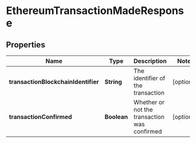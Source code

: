 

# EthereumTransactionMadeResponse


## Properties

Name | Type | Description | Notes
------------ | ------------- | ------------- | -------------
**transactionBlockchainIdentifier** | **String** | The identifier of the transaction |  [optional]
**transactionConfirmed** | **Boolean** | Whether or not the transaction was confirmed |  [optional]



